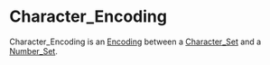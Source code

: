 # Character_Encoding

Character_Encoding is an [Encoding](60079.md) between a [Character_Set](700032.md) and a [Number_Set](13000008.md).
